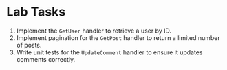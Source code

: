 # Lab Tasks

1. Implement the `GetUser` handler to retrieve a user by ID.
2. Implement pagination for the `GetPost` handler to return a limited number of posts.
3. Write unit tests for the `UpdateComment` handler to ensure it updates comments correctly.
